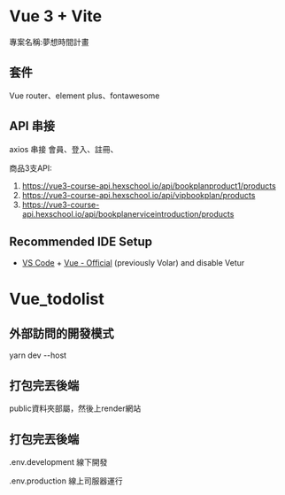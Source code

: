 # Vue 3 + Vite
專案名稱:夢想時間計畫

## 套件
Vue router、element plus、fontawesome
## API 串接
axios 串接 會員、登入、註冊、

商品3支API:

1. https://vue3-course-api.hexschool.io/api/bookplanproduct1/products
2. https://vue3-course-api.hexschool.io/api/vipbookplan/products
3. https://vue3-course-api.hexschool.io/api/bookplanerviceintroduction/products

## Recommended IDE Setup

- [VS Code](https://code.visualstudio.com/) + [Vue - Official](https://marketplace.visualstudio.com/items?itemName=Vue.volar) (previously Volar) and disable Vetur
# Vue_todolist


## 外部訪問的開發模式

yarn dev --host


## 打包完丟後端
public資料夾部屬，然後上render網站



## 打包完丟後端
.env.development  線下開發

.env.production  線上司服器運行






